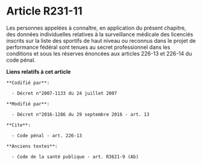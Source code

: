 # Article R231-11

Les personnes appelées à connaître, en application du présent chapitre, des données individuelles relatives à la surveillance
médicale des licenciés inscrits sur la liste des sportifs de haut niveau ou reconnus dans le projet de performance fédéral
sont tenues au secret professionnel dans les conditions et sous les réserves énoncées aux articles 226-13 et 226-14 du code
pénal.

**Liens relatifs à cet article**

	**Codifié par**:

	  - Décret n°2007-1133 du 24 juillet 2007

	**Modifié par**:

	  - Décret n°2016-1286 du 29 septembre 2016 - art. 13

	**Cite**:

	  - Code pénal - art. 226-13

	**Anciens textes**:

	  - Code de la santé publique - art. R3621-9 (Ab)

